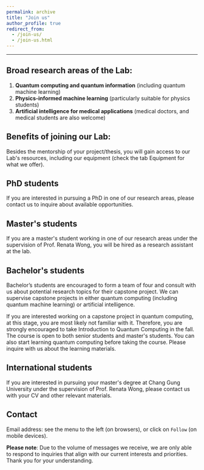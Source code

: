 ```yaml
---
permalink: archive
title: "Join us"
author_profile: true
redirect_from: 
  - /join-us/
  - /join-us.html
---
```


---

## Broad research areas of the Lab: 

1. **Quantum computing and quantum information** (including quantum machine learning)
2. **Physics-informed machine learning** (particularly suitable for physics students)
3. **Artificial intelligence for medical applications** (medical doctors, and medical students are also welcome)

## Benefits of joining our Lab:

Besides the mentorship of your project/thesis, you will gain access to our Lab's resources, including our equipment (check the tab Equipment for what we offer).

## PhD students

If you are interested in pursuing a PhD in one of our research areas, please contact us to inquire about available opportunities.

## Master's students

If you are a master's student working in one of our research areas under the supervision of Prof. Renata Wong, you will be hired as a research assistant at the lab.

## Bachelor's students

Bachelor’s students are encouraged to form a team of four and consult with us about potential research topics for their capstone project. We can supervise capstone projects in either  quantum computing (including quantum machine learning) or artificial intelligence. 

If you are interested working on a capstone project in quantum computing, at this stage, you are most likely not familiar with it. Therefore, you are strongly encouraged to take Introduction to Quantum Computing in the fall. The course is open to both senior students and master's students. You can also start learning quantum computing before taking the course. Please inquire with us about the learning materials. 

## International students

If you are interested in pursuing your master's degree at Chang Gung University under the supervision of Prof. Renata Wong, please contact us with your CV and other relevant materials.

## Contact

Email address: see the menu to the left (on browsers), or click on `Follow` (on mobile devices). 

**Please note**: Due to the volume of messages we receive, we are only able to respond to inquiries that align with our current interests and priorities. Thank you for your understanding.

